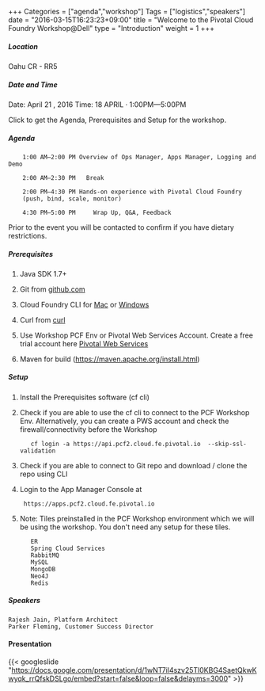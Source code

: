 +++
Categories = ["agenda","workshop"]
Tags = ["logistics","speakers"]
date = "2016-03-15T16:23:23+09:00"
title = "Welcome to the Pivotal Cloud Foundry Workshop@Dell"
type = "Introduction"
weight = 1
+++
##### Location

Oahu CR - RR5

##### Date and Time
Date: April 21 , 2016
Time: 18 APRIL · 1:00PM—5:00PM

Click to get the Agenda, Prerequisites and Setup for the workshop.

<!--more-->

##### Agenda


        1:00 AM—2:00 PM	Overview of Ops Manager, Apps Manager, Logging and Demo

        2:00 AM—2:30 PM   Break

        2:00 PM—4:30 PM	Hands-on experience with Pivotal Cloud Foundry
        (push, bind, scale, monitor)

        4:30 PM—5:00 PM		Wrap Up, Q&A, Feedback

Prior to the event you will be contacted to confirm if you have dietary restrictions.

##### Prerequisites
1. Java SDK 1.7+

2. Git from [github.com](https://mac.github.com/)

3. Cloud Foundry CLI for [Mac](https://github.com/cloudfoundry/cli/releases) or [Windows](http://docs.cloudfoundry.org/devguide/installcf/install-go-cli.html#windows)

4. Curl from [curl](http://curl.haxx.se/)

5. Use Workshop PCF Env or Pivotal Web Services Account.  Create a free trial account here [Pivotal Web Services](http://run.pivotal.io/)

6. Maven for build (https://maven.apache.org/install.html)


##### Setup

1. Install the Prerequisites software (cf cli)

2. Check if you are able to use the cf cli to connect to the PCF Workshop Env. Alternatively, you can create a PWS account and check the firewall/connectivity before the Workshop

          cf login -a https://api.pcf2.cloud.fe.pivotal.io  --skip-ssl-validation

3. Check if you are able to connect to Git repo and download / clone the repo using CLI
4. Login to the App Manager Console at

        https://apps.pcf2.cloud.fe.pivotal.io

5. Note: Tiles preinstalled in the PCF Workshop environment which we will be using the workshop. You don't need any setup for these tiles.

          ER
          Spring Cloud Services
          RabbitMQ
          MySQL
          MongoDB
          Neo4J
          Redis


##### Speakers

    Rajesh Jain, Platform Architect
    Parker Fleming, Customer Success Director

#### Presentation


{{< googleslide "https://docs.google.com/presentation/d/1wNT7il4szv25Tl0KBG4SaetQkwKwyqk_rrQfskDSLgo/embed?start=false&loop=false&delayms=3000" >}}
